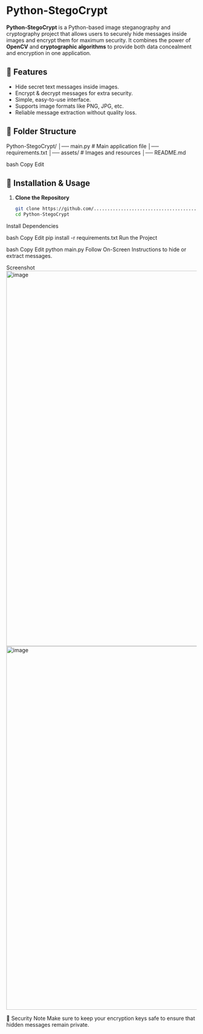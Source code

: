 # Python-StegoCrypt

**Python-StegoCrypt** is a Python-based image steganography and cryptography project that allows users to securely hide messages inside images and encrypt them for maximum security. It combines the power of **OpenCV** and **cryptographic algorithms** to provide both data concealment and encryption in one application.

## 📌 Features
- Hide secret text messages inside images.
- Encrypt & decrypt messages for extra security.
- Simple, easy-to-use interface.
- Supports image formats like PNG, JPG, etc.
- Reliable message extraction without quality loss.

## 📂 Folder Structure
Python-StegoCrypt/
│── main.py # Main application file
│── requirements.txt
│── assets/ # Images and resources
│── README.md

bash
Copy
Edit

## 🚀 Installation & Usage
1. **Clone the Repository**
   ```bash
   git clone https://github.com/.......................................git
   cd Python-StegoCrypt
Install Dependencies

bash
Copy
Edit
pip install -r requirements.txt
Run the Project

bash
Copy
Edit
python main.py
Follow On-Screen Instructions to hide or extract messages.

Screenshot
<img width="1797" height="992" alt="image" src="https://github.com/user-attachments/assets/d6f385fd-2839-4418-8b6b-dd8b500dec4c" />
<img width="1272" height="961" alt="image" src="https://github.com/user-attachments/assets/fd129f1c-fda2-4821-b5a1-71909b9ca537" />

🔐 Security Note
Make sure to keep your encryption keys safe to ensure that hidden messages remain private.



